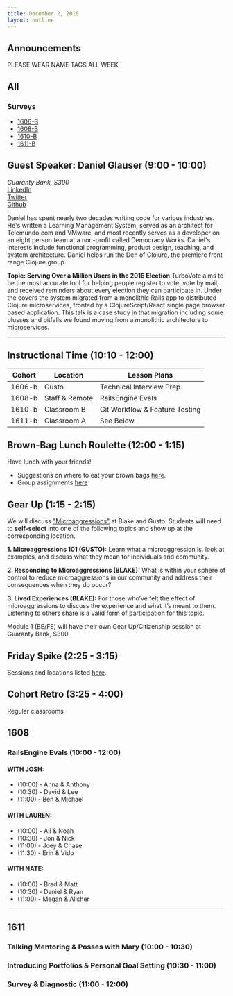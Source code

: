 ```yaml
---
title: December 2, 2016
layout: outline
---
```



## Announcements

PLEASE WEAR NAME TAGS ALL WEEK

## All

### Surveys
* [1606-B](https://goo.gl/forms/xFLL6zqCCUfmLcRM2)
* [1608-B]()
* [1610-B](https://goo.gl/forms/uB4jADRfA46eTlGR2)
* [1611-B](https://docs.google.com/forms/d/e/1FAIpQLScybY09sibNu_OwOfha7YIXaQaKWc6R2gUKbtz_c90wzRoNTA/viewform)

## Guest Speaker: Daniel Glauser (9:00 - 10:00)
*Guaranty Bank, S300*  
[LinkedIn](https://www.linkedin.com/in/danglauser)  
[Twitter](https://twitter.com/danielglauser)  
[Github](https://github.com/danielglauser)  

Daniel has spent nearly two decades writing code for various industries. He's written a Learning Management System, served as an architect for Telemundo.com and VMware, and most recently serves as a developer on an eight person team at a non-profit called Democracy Works. Daniel's interests include functional programming, product design, teaching, and system architecture. Daniel helps run the Den of Clojure, the premiere front range Clojure group.  

**Topic: Serving Over a Million Users in the 2016 Election**
TurboVote aims to be the most accurate tool for helping people register to vote, vote by mail, and received reminders about every election they can participate in. Under the covers the system migrated from a monolithic Rails app to distributed Clojure microservices, fronted by a ClojureScript/React single page browser based application. This talk is a case study in that migration including some plusses and pitfalls we found moving from a monolithic architecture to microservices.

***

## Instructional Time (10:10 - 12:00)

| Cohort | Location | Lesson Plans |
| ------ | -------- | ------------ |
| 1606-b | Gusto | Technical Interview Prep |
| 1608-b | Staff & Remote | RailsEngine Evals |
| 1610-b | Classroom B | Git Workflow & Feature Testing |
| 1611-b | Classroom A | See Below |

## Brown-Bag Lunch Roulette (12:00 - 1:15)
Have lunch with your friends!

* Suggestions on where to eat your brown bags [here](http://goo.gl/mHcSpv).
* Group assignments [here](https://github.com/turingschool/interdisciplinary-planning/blob/master/groups/20161202.markdown)


## Gear Up (1:15 - 2:15)
We will discuss ["Microaggressions"](https://github.com/turingschool/gear-up/blob/master/microaggressions.markdown) at Blake and Gusto. Students will need to **self-select** into one of the following topics and show up at the corresponding location.

**1. Microaggressions 101 (GUSTO):** Learn what a microaggression is, look at examples, and discuss what they mean for individuals and community.  

**2. Responding to Microaggressions (BLAKE):** What is within your sphere of control to reduce microaggressions in our community and address their consequences when they do occur?  

**3. Lived Experiences (BLAKE):** For those who’ve felt the effect of microaggressions to discuss the experience and what it’s meant to them. Listening to others share is a valid form of participation for this topic.  

Module 1 (BE/FE) will have their own Gear Up/Citizenship session at Guaranty Bank, S300.

## Friday Spike (2:25 - 3:15)
Sessions and locations listed [here](https://docs.google.com/spreadsheets/d/1K5JRLoSOHwv4SqE3B6uuXNFuZ9chn3Xop_9fpB9Wyh4/edit?usp=sharing).

## Cohort Retro (3:25 - 4:00)
Regular classrooms

## 1608

### RailsEngine Evals (10:00 - 12:00)

#### WITH JOSH:

* (10:00) - Anna & Anthony
* (10:30) - David & Lee
* (11:00) - Ben & Michael

#### WITH LAUREN:

* (10:00) - Ali & Noah
* (10:30) - Jon & Nick
* (11:00) - Joey & Chase
* (11:30) - Erin & Vido

#### WITH NATE:

* (10:00) - Brad & Matt
* (10:30) - Daniel & Ryan
* (11:00) - Megan & Alisher

***

## 1611

### Talking Mentoring & Posses with Mary (10:00 - 10:30)

### Introducing Portfolios & Personal Goal Setting (10:30 - 11:00)

### Survey & Diagnostic (11:00 - 12:00)
